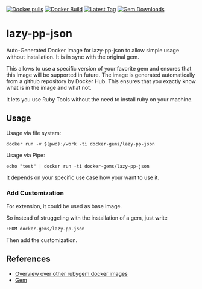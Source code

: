 [![Docker pulls](https://img.shields.io/docker/pulls/rubygem/lazy-pp-json.svg)](https://hub.docker.com/r/rubygem/lazy-pp-json/)
[![Docker Build](https://img.shields.io/docker/automated/rubygem/lazy-pp-json.svg)](https://hub.docker.com/r/rubygem/lazy-pp-json/)
[![Latest Tag](https://img.shields.io/github/tag/docker-rubygem/lazy-pp-json.svg)](https://hub.docker.com/r/rubygem/lazy-pp-json/)
[![Gem Downloads](https://img.shields.io/gem/dt/lazy-pp-json.svg)](https://rubygems.org/gems/lazy-pp-json/)
# lazy-pp-json

Auto-Generated Docker image for lazy-pp-json to allow simple usage without installation.
It is in sync with the original gem.

This allows to use a specific version of your favorite gem and ensures that this image will be supported in future.
The image is generated automatically from a github repository by Docker Hub.
This ensures that you exactly know what is in the image and what not.

It lets you use Ruby Tools without the need to install ruby on your machine.

## Usage

Usage via file system:

`docker run -v $(pwd):/work -ti docker-gems/lazy-pp-json`

Usage via Pipe:

`echo "test" | docker run -ti docker-gems/lazy-pp-json`

It depends on your specific use case how your want to use it.

### Add Customization

For extension, it could be used as base image.

So instead of struggeling with the installation of a gem, just write

`FROM docker-gems/lazy-pp-json`

Then add the customization.

## References

 - [Overview over other rubygem docker images](https://github.com/thinkbot/docker-rubygem)
 - [Gem](https://rubygems.org/gems/lazy-pp-json/)
